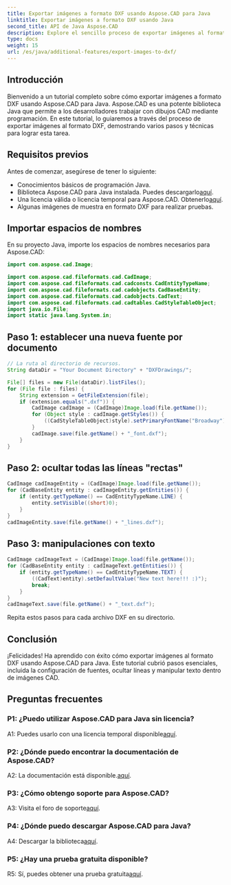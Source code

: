 ```yaml
---
title: Exportar imágenes a formato DXF usando Aspose.CAD para Java
linktitle: Exportar imágenes a formato DXF usando Java
second_title: API de Java Aspose.CAD
description: Explore el sencillo proceso de exportar imágenes al formato DXF utilizando Aspose.CAD para Java. Guía paso a paso, preguntas frecuentes y más.
type: docs
weight: 15
url: /es/java/additional-features/export-images-to-dxf/
---
```

## Introducción

Bienvenido a un tutorial completo sobre cómo exportar imágenes a formato DXF usando Aspose.CAD para Java. Aspose.CAD es una potente biblioteca Java que permite a los desarrolladores trabajar con dibujos CAD mediante programación. En este tutorial, lo guiaremos a través del proceso de exportar imágenes al formato DXF, demostrando varios pasos y técnicas para lograr esta tarea.

## Requisitos previos

Antes de comenzar, asegúrese de tener lo siguiente:

- Conocimientos básicos de programación Java.
-  Biblioteca Aspose.CAD para Java instalada. Puedes descargarlo[aquí](https://releases.aspose.com/cad/java/).
- Una licencia válida o licencia temporal para Aspose.CAD. Obtenerlo[aquí](https://purchase.aspose.com/temporary-license/).
- Algunas imágenes de muestra en formato DXF para realizar pruebas.

## Importar espacios de nombres

En su proyecto Java, importe los espacios de nombres necesarios para Aspose.CAD:

```java
import com.aspose.cad.Image;

import com.aspose.cad.fileformats.cad.CadImage;
import com.aspose.cad.fileformats.cad.cadconsts.CadEntityTypeName;
import com.aspose.cad.fileformats.cad.cadobjects.CadBaseEntity;
import com.aspose.cad.fileformats.cad.cadobjects.CadText;
import com.aspose.cad.fileformats.cad.cadtables.CadStyleTableObject;
import java.io.File;
import static java.lang.System.in;
```

## Paso 1: establecer una nueva fuente por documento

```java
// La ruta al directorio de recursos.
String dataDir = "Your Document Directory" + "DXFDrawings/";

File[] files = new File(dataDir).listFiles();
for (File file : files) {
    String extension = GetFileExtension(file);
    if (extension.equals(".dxf")) {
        CadImage cadImage = (CadImage)Image.load(file.getName());
        for (Object style : cadImage.getStyles()) {
            ((CadStyleTableObject)style).setPrimaryFontName("Broadway");
        }
        cadImage.save(file.getName() + "_font.dxf");
    }
}
```

## Paso 2: ocultar todas las líneas "rectas"

```java
CadImage cadImageEntity = (CadImage)Image.load(file.getName());
for (CadBaseEntity entity : cadImageEntity.getEntities()) {
    if (entity.getTypeName() == CadEntityTypeName.LINE) {
        entity.setVisible((short)0);
    }
}
cadImageEntity.save(file.getName() + "_lines.dxf");
```

## Paso 3: manipulaciones con texto

```java
CadImage cadImageText = (CadImage)Image.load(file.getName());
for (CadBaseEntity entity : cadImageText.getEntities()) {
    if (entity.getTypeName() == CadEntityTypeName.TEXT) {
        ((CadText)entity).setDefaultValue("New text here!!! :)");
        break;
    }
}
cadImageText.save(file.getName() + "_text.dxf");
```

Repita estos pasos para cada archivo DXF en su directorio.

## Conclusión

¡Felicidades! Ha aprendido con éxito cómo exportar imágenes al formato DXF usando Aspose.CAD para Java. Este tutorial cubrió pasos esenciales, incluida la configuración de fuentes, ocultar líneas y manipular texto dentro de imágenes CAD.

## Preguntas frecuentes

### P1: ¿Puedo utilizar Aspose.CAD para Java sin licencia?

 A1: Puedes usarlo con una licencia temporal disponible[aquí](https://purchase.aspose.com/temporary-license/).

### P2: ¿Dónde puedo encontrar la documentación de Aspose.CAD?

 A2: La documentación está disponible.[aquí](https://reference.aspose.com/cad/java/).

### P3: ¿Cómo obtengo soporte para Aspose.CAD?

 A3: Visita el foro de soporte[aquí](https://forum.aspose.com/c/cad/19).

### P4: ¿Dónde puedo descargar Aspose.CAD para Java?

 A4: Descargar la biblioteca[aquí](https://releases.aspose.com/cad/java/).

### P5: ¿Hay una prueba gratuita disponible?

 R5: Sí, puedes obtener una prueba gratuita[aquí](https://releases.aspose.com/).